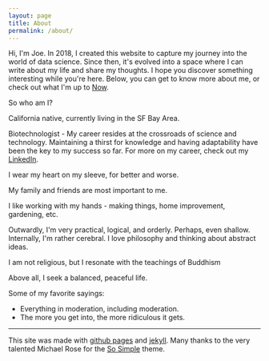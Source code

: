```yaml
---
layout: page
title: About
permalink: /about/
---
```


Hi, I'm Joe. In 2018, I created this website to capture my journey into the world of data science. Since then, it's evolved into a space where I can write about my life and share my thoughts. I hope you discover something interesting while you're here. Below, you can get to know more about me, or check out what I'm up to [Now](https://jpwalker625.github.io/now/).

So who am I?

California native, currently living in the SF Bay Area.

Biotechnologist - My career resides at the crossroads of science and technology. Maintaining a thirst for knowledge and having adaptability have been the key to my success so far. For more on my career, check out my [LinkedIn](https://linkedin.com/in/jpwalker625).

I wear my heart on my sleeve, for better and worse.

My family and friends are most important to me.

I like working with my hands - making things, home improvement, gardening, etc.

Outwardly, I'm very practical, logical, and orderly. Perhaps, even shallow. Internally, I'm rather cerebral. I love philosophy and thinking about abstract ideas.

I am not religious, but I resonate with the teachings of Buddhism

Above all, I seek a balanced, peaceful life.


Some of my favorite sayings:
* Everything in moderation, including moderation.
* The more you get into, the more ridiculous it gets.




--- 

This site was made with [github pages](https://pages.github.com/) and [jekyll](http://jekyllrb.com/). Many thanks to the very talented Michael Rose for the [So Simple](https://github.com/mmistakes/so-simple-theme) theme.
